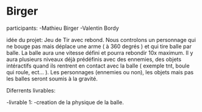 # Birger

participants: 
-Mathieu Birger
-Valentin Bordy


idée du projet: 
Jeu de Tir avec rebond. Nous controlons un personnage qui ne bouge pas mais déplace une arme ( à 360 degrés ) et qui tire balle par balle.
La balle aura une vitesse défini et pourra rebondir 10x maximum.
Il y aura plusieurs niveaux déjà prédéfinis avec des ennemies, des objets intéractifs quand ils rentrent en contact avec la balle ( exemple tnt, boule qui roule, ect... ).
Les personnages (ennemies ou non), les objets mais pas les balles seront soumis à la gravité. 


Diferrents livrables:

  -livrable 1:
    -creation de la physique de la balle.
